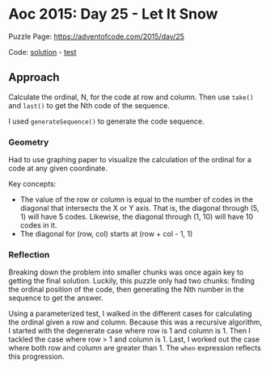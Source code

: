 # Aoc 2015: Day 25 - Let It Snow

Puzzle Page: https://adventofcode.com/2015/day/25

Code: [solution](Day25.kt) - [test](../../../../../../test/kotlin/lacar/junilu/aoc2015/day25/Day25Test.kt)

## Approach 

Calculate the ordinal, N, for the code at row and column. Then use `take()` and `last()` to get the Nth code of the sequence.

I used `generateSequence()` to generate the code sequence.

### Geometry

Had to use graphing paper to visualize the calculation of the ordinal for a code at any given coordinate.

Key concepts:
- The value of the row or column is equal to the number of codes in the diagonal that intersects the X or Y axis. That is, the diagonal through (5, 1) will have 5 codes. Likewise, the diagonal through (1, 10) will have 10 codes in it.
- The diagonal for (row, col) starts at (row + col - 1, 1) 

### Reflection

Breaking down the problem into smaller chunks was once again key to getting the final solution. Luckily, this puzzle only had two chunks: finding the ordinal position of the code, then generating the Nth number in the sequence to get the answer. 

Using a parameterized test, I walked in the different cases for calculating the ordinal given a row and column. Because this was a recursive algorithm, I started with the degenerate case where row is 1 and column is 1. Then I tackled the case where row > 1 and column is 1. Last, I worked out the case where both row and column are greater than 1. The `when` expression reflects this progression.